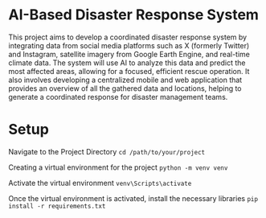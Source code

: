 # AI-Based Disaster Response System

This project aims to develop a coordinated disaster response system by integrating data from social media platforms such as X (formerly Twitter) and Instagram, satellite imagery from Google Earth Engine, and real-time climate data. The system will use AI to analyze this data and predict the most affected areas, allowing for a focused, efficient rescue operation. It also involves developing a centralized mobile and web application that provides an overview of all the gathered data and locations, helping to generate a coordinated response for disaster management teams.

# Setup 
Navigate to the Project Directory 
`cd /path/to/your/project`
<br />

Creating a virtual environment for the project
`python -m venv venv`
<br />

Activate the virtual environment 
`venv\Scripts\activate`
<br />

Once the virtual environment is activated, install the necessary libraries
`pip install -r requirements.txt`